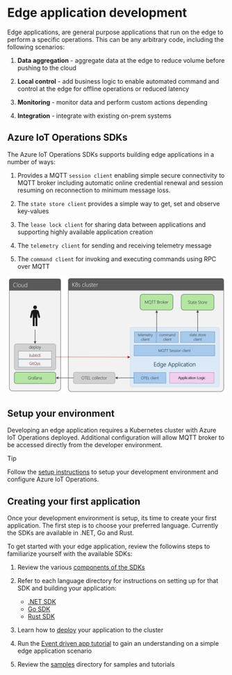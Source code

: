 # Edge application development

Edge applications, are general purpose applications that run on the edge to perform a specific operations. This can be any arbitrary code, including the following scenarios:

1. **Data aggregation** - aggregate data at the edge to reduce volume before pushing to the cloud

1. **Local control** - add business logic to enable automated command and control at the edge for offline operations or reduced latency

1. **Monitoring** - monitor data and perform custom actions depending

1. **Integration** - integrate with existing on-prem systems

## Azure IoT Operations SDKs

The Azure IoT Operations SDKs supports building edge applications in a number of ways:

1. Provides a MQTT `session client` enabling simple secure connectivity to MQTT broker including automatic online credential renewal and session resuming on reconnection to minimum message loss.

1. The `state store client` provides a simple way to get, set and observe key-values

1. The `lease lock client` for sharing data between applications and supporting highly available application creation

1. The `telemetry client` for sending and receiving telemetry message

1. The `command client` for invoking and executing commands using RPC over MQTT

![edge application components](images/edge-applications.png)

## Setup your environment

Developing an edge application requires a Kubernetes cluster with Azure IoT Operations deployed. Additional configuration will allow MQTT broker to be accessed directly from the developer environment.

> [!TIP]
> Follow the [setup instructions](/doc/setup.md) to setup your development environment and configure Azure IoT Operations.

## Creating your first application

Once your development environment is setup, its time to create your first application. The first step is to choose your preferred language. Currently the SDKs are available in .NET, Go and Rust.

To get started with your edge application, review the followins steps to familiarize yourself with the available SDKs:

1. Review the various [components of the SDKs](/doc/components.md)

1. Refer to each language directory for instructions on setting up for that SDK and building your application:

   * [.NET SDK](/dotnet)
   * [Go SDK](/go)
   * [Rust SDK](/rust)

1. Learn how to [deploy](/doc/deploy.md) your application to the cluster

1. Run the [Event driven app tutorial](/dotnet/tutorials/EventDrivenApp/) to gain an understanding on a simple edge application scenario

1. Review the [samples](/samples) directory for samples and tutorials
